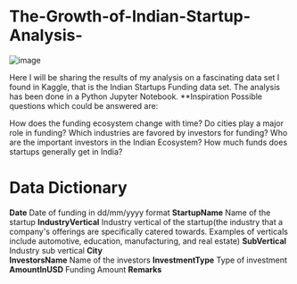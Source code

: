 # The-Growth-of-Indian-Startup-Analysis-

![image](https://user-images.githubusercontent.com/81704848/128613349-456722b2-0b69-4a83-ae3e-bf68256976e2.png)


Here I will be sharing the results of my analysis on a fascinating data set I found in Kaggle, that is the Indian Startups Funding data set.  The analysis has been done in a Python Jupyter Notebook.
**Inspiration
Possible questions which could be answered are:

How does the funding ecosystem change with time?
Do cities play a major role in funding?
Which industries are favored by investors for funding?
Who are the important investors in the Indian Ecosystem?
How much funds does startups generally get in India?
 
 # Data Dictionary
 **Date**    Date of funding in dd/mm/yyyy format
 **StartupName**  Name of the startup
 **IndustryVertical**  Industry vertical of the startup(the industry that a company's offerings are specifically catered towards. Examples of verticals include automotive, education, manufacturing, and real estate)
 **SubVertical**    Industry sub vertical
 **City**	
 **InvestorsName**    Name of the investors
 **InvestmentType**   Type of investment
 **AmountInUSD**	   Funding Amount
 **Remarks**
